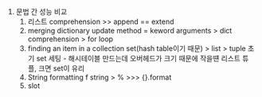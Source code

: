 1. 문법 간 성능 비교
	1. 리스트
	comprehension >> append == extend
	 2. merging dictionary
	 update method = keword arguments  > dict comprehension > for loop
	2. finding an item in a collection
	set(hash table이기 때문) > list > tuple 
	초기 set 세팅 - 해시테이블 만드는데 오버헤드가 크기 때문에 작을떈 리스트 튜플, 크면 set이 유리
	3. String formatting
	f string > % >>> {}.format
	4. slot
<!--stackedit_data:
eyJoaXN0b3J5IjpbMTk3OTg1MDgxNV19
-->